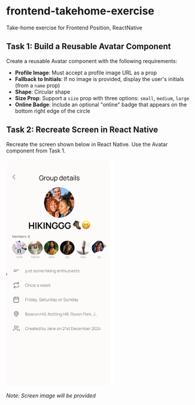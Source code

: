 # frontend-takehome-exercise
Take-home exercise for Frontend Position, ReactNative

## Task 1: Build a Reusable Avatar Component

Create a reusable Avatar component with the following requirements:

- **Profile Image**: Must accept a profile image URL as a prop
- **Fallback to Initials**: If no image is provided, display the user's initials (from a `name` prop)
- **Shape**: Circular shape
- **Size Prop**: Support a `size` prop with three options: `small`, `medium`, `large`
- **Online Badge**: Include an optional "online" badge that appears on the bottom right edge of the circle

## Task 2: Recreate Screen in React Native

Recreate the screen shown below in React Native. Use the Avatar component from Task 1.

![Screen Design](screen-image.png)

*Note: Screen image will be provided*
